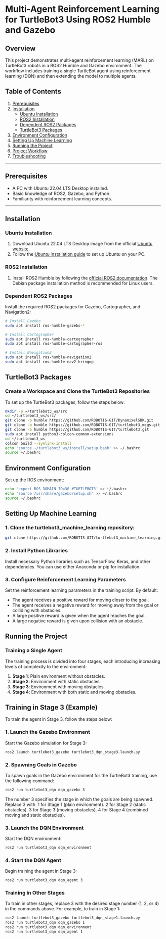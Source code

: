 # Multi-Agent Reinforcement Learning for TurtleBot3 Using ROS2 Humble and Gazebo

## Overview
This project demonstrates multi-agent reinforcement learning (MARL) on TurtleBot3 robots in a ROS2 Humble and Gazebo environment. The workflow includes training a single TurtleBot agent using reinforcement learning (DQN) and then extending the model to multiple agents.

## Table of Contents
1. [Prerequisites](#prerequisites)
2. [Installation](#installation)
    - [Ubuntu Installation](#ubuntu-installation)
    - [ROS2 Installation](#ros2-installation)
    - [Dependent ROS2 Packages](#dependent-ros2-packages)
    - [TurtleBot3 Packages](#turtlebot3-packages)
3. [Environment Configuration](#environment-configuration)
4. [Setting Up Machine Learning](#setting-up-machine-learning)
5. [Running the Project](#running-the-project)
6. [Project Workflow](#project-workflow)
7. [Troubleshooting](#troubleshooting)

---

## Prerequisites
- A PC with Ubuntu 22.04 LTS Desktop installed.
- Basic knowledge of ROS2, Gazebo, and Python.
- Familiarity with reinforcement learning concepts.

---

## Installation

### Ubuntu Installation
1. Download Ubuntu 22.04 LTS Desktop image from the official [Ubuntu website](https://ubuntu.com/download/desktop).
2. Follow the [Ubuntu installation guide](https://ubuntu.com/tutorials/install-ubuntu-desktop) to set up Ubuntu on your PC.

### ROS2 Installation
1. Install ROS2 Humble by following the [official ROS2 documentation](https://docs.ros.org/en/humble/Installation.html). The Debian package installation method is recommended for Linux users.

### Dependent ROS2 Packages
Install the required ROS2 packages for Gazebo, Cartographer, and Navigation2:

```bash
# Install Gazebo
sudo apt install ros-humble-gazebo-*

# Install Cartographer
sudo apt install ros-humble-cartographer
sudo apt install ros-humble-cartographer-ros

# Install Navigation2
sudo apt install ros-humble-navigation2
sudo apt install ros-humble-nav2-bringup
```

## TurtleBot3 Packages

### Create a Workspace and Clone the TurtleBot3 Repositories
To set up the TurtleBot3 packages, follow the steps below:

```bash
mkdir -p ~/turtlebot3_ws/src
cd ~/turtlebot3_ws/src/
git clone -b humble https://github.com/ROBOTIS-GIT/DynamixelSDK.git
git clone -b humble https://github.com/ROBOTIS-GIT/turtlebot3_msgs.git
git clone -b humble https://github.com/ROBOTIS-GIT/turtlebot3.git
sudo apt install python3-colcon-common-extensions
cd ~/turtlebot3_ws
colcon build --symlink-install
echo 'source ~/turtlebot3_ws/install/setup.bash' >> ~/.bashrc
source ~/.bashrc
```
## Environment Configuration
Set up the ROS environment:
```bash
echo 'export ROS_DOMAIN_ID=30 #TURTLEBOT3' >> ~/.bashrc
echo 'source /usr/share/gazebo/setup.sh' >> ~/.bashrc
source ~/.bashrc
```
## Setting Up Machine Learning
### 1. Clone the turtlebot3_machine_learning repository:
```bash
git clone https://github.com/ROBOTIS-GIT/turtlebot3_machine_learning.git
```
### 2. Install Python Libraries
Install necessary Python libraries such as TensorFlow, Keras, and other dependencies. You can use either Anaconda or pip for installation.

### 3. Configure Reinforcement Learning Parameters
Set the reinforcement learning parameters in the training script. By default:

- The agent receives a positive reward for moving closer to the goal.
- The agent receives a negative reward for moving away from the goal or colliding with obstacles.
- A large positive reward is given when the agent reaches the goal.
- A large negative reward is given upon collision with an obstacle.


## Running the Project
### Training a Single Agent

The training process is divided into four stages, each introducing increasing levels of complexity to the environment:
1. **Stage 1**: Plain environment without obstacles.
2. **Stage 2**: Environment with static obstacles.
3. **Stage 3**: Environment with moving obstacles.
4. **Stage 4**: Environment with both static and moving obstacles.

## Training in Stage 3 (Example)
To train the agent in Stage 3, follow the steps below:

### 1. Launch the Gazebo Environment
Start the Gazebo simulation for Stage 3:
```bash
ros2 launch turtlebot3_gazebo turtlebot3_dqn_stage3.launch.py
```
### 2. Spawning Goals in Gazebo
To spawn goals in the Gazebo environment for the TurtleBot3 training, use the following command:

```bash
ros2 run turtlebot3_dqn dqn_gazebo 3
```
The number 3 specifies the stage in which the goals are being spawned. Replace 3 with:
1 for Stage 1 (plain environment).
2 for Stage 2 (static obstacles).
3 for Stage 3 (moving obstacles).
4 for Stage 4 (combined moving and static obstacles).

### 3. Launch the DQN Environment
Start the DQN environment:
```bash
ros2 run turtlebot3_dqn dqn_environment
```
### 4. Start the DQN Agent
Begin training the agent in Stage 3:
```bash
ros2 run turtlebot3_dqn dqn_agent 3
```
### Training in Other Stages
To train in other stages, replace 3 with the desired stage number (1, 2, or 4) in the commands above. For example, to train in Stage 1:
```bash
ros2 launch turtlebot3_gazebo turtlebot3_dqn_stage1.launch.py
ros2 run turtlebot3_dqn dqn_gazebo 1
ros2 run turtlebot3_dqn dqn_environment
ros2 run turtlebot3_dqn dqn_agent 1
```

